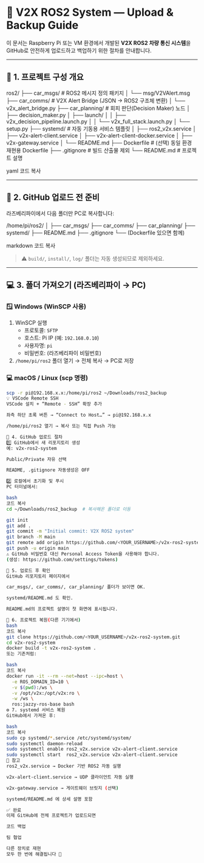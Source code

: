 # 🚗 V2X ROS2 System — Upload & Backup Guide

이 문서는 Raspberry Pi 또는 VM 환경에서 개발된 **V2X ROS2 차량 통신 시스템**을  
GitHub로 안전하게 업로드하고 백업하기 위한 절차를 안내합니다.

---

## 🧩 1. 프로젝트 구성 개요

ros2/
├── car_msgs/ # ROS2 메시지 정의 패키지
│ └── msg/V2VAlert.msg
├── car_comms/ # V2X Alert Bridge (JSON → ROS2 구조체 변환)
│ └── v2x_alert_bridge.py
├── car_planning/ # 회피 판단(Decision Maker) 노드
│ ├── decision_maker.py
│ ├── launch/
│ │ ├── v2x_decision_pipeline.launch.py
│ │ └── v2x_full_stack.launch.py
│ └── setup.py
├── systemd/ # 자동 기동용 서비스 템플릿
│ ├── ros2_v2x.service
│ ├── v2x-alert-client.service
│ ├── v2x-alert-client-docker.service
│ ├── v2x-gateway.service
│ └── README.md
├── Dockerfile # (선택) 동일 환경 재현용 Dockerfile
├── .gitignore # 빌드 산출물 제외
└── README.md # 프로젝트 설명

yaml
코드 복사

---

## 🧱 2. GitHub 업로드 전 준비

라즈베리파이에서 다음 폴더만 PC로 복사합니다:

/home/pi/ros2/
│
├── car_msgs/
├── car_comms/
├── car_planning/
├── systemd/
├── README.md
├── .gitignore
└── (Dockerfile 있으면 함께)

markdown
코드 복사

> ⚠️ `build/`, `install/`, `log/` 폴더는 자동 생성되므로 제외하세요.

---

## 💻 3. 폴더 가져오기 (라즈베리파이 → PC)

### 🪟 Windows (WinSCP 사용)
1. WinSCP 실행  
   - 프로토콜: `SFTP`
   - 호스트: Pi IP (예: `192.168.0.10`)
   - 사용자명: `pi`
   - 비밀번호: (라즈베리파이 비밀번호)
2. `/home/pi/ros2` 폴더 열기 → 전체 복사 → PC로 저장

### 💻 macOS / Linux (scp 명령)
```bash
scp -r pi@192.168.x.x:/home/pi/ros2 ~/Downloads/ros2_backup
💡 VSCode Remote SSH
VSCode 설치 + “Remote - SSH” 확장 추가

좌측 하단 초록 버튼 → “Connect to Host…” → pi@192.168.x.x

/home/pi/ros2 열기 → 복사 또는 직접 Push 가능

🚀 4. GitHub 업로드 절차
1️⃣ GitHub에서 새 리포지토리 생성
예: v2x-ros2-system

Public/Private 자유 선택

README, .gitignore 자동생성은 OFF

2️⃣ 로컬에서 초기화 및 푸시
PC 터미널에서:

bash
코드 복사
cd ~/Downloads/ros2_backup  # 복사해온 폴더로 이동

git init
git add .
git commit -m "Initial commit: V2X ROS2 system"
git branch -M main
git remote add origin https://github.com/<YOUR_USERNAME>/v2x-ros2-system.git
git push -u origin main
⚠️ GitHub 비밀번호 대신 Personal Access Token을 사용해야 합니다.
(생성: https://github.com/settings/tokens)

🧩 5. 업로드 후 확인
GitHub 리포지토리 페이지에서

car_msgs/, car_comms/, car_planning/ 폴더가 보이면 OK.

systemd/README.md 도 확인.

README.md의 프로젝트 설명이 첫 화면에 표시됩니다.

🔄 6. 프로젝트 복원(다른 기기에서)
bash
코드 복사
git clone https://github.com/<YOUR_USERNAME>/v2x-ros2-system.git
cd v2x-ros2-system
docker build -t v2x-ros2-system .
또는 기존처럼:

bash
코드 복사
docker run -it --rm --net=host --ipc=host \
  -e ROS_DOMAIN_ID=10 \
  -v $(pwd):/ws \
  -v /opt/v2x:/opt/v2x:ro \
  -w /ws \
  ros:jazzy-ros-base bash
⚙️ 7. systemd 서비스 복원
GitHub에서 가져온 후:

bash
코드 복사
sudo cp systemd/*.service /etc/systemd/system/
sudo systemctl daemon-reload
sudo systemctl enable ros2_v2x.service v2x-alert-client.service
sudo systemctl start  ros2_v2x.service v2x-alert-client.service
🧭 참고
ros2_v2x.service → Docker 기반 ROS2 자동 실행

v2x-alert-client.service → UDP 클라이언트 자동 실행

v2x-gateway.service → 게이트웨이 브릿지 (선택)

systemd/README.md 에 상세 설명 포함

✅ 완료
이제 GitHub에 전체 프로젝트가 업로드되면

코드 백업

팀 협업

다른 장치로 재현
모두 한 번에 해결됩니다 🎉

